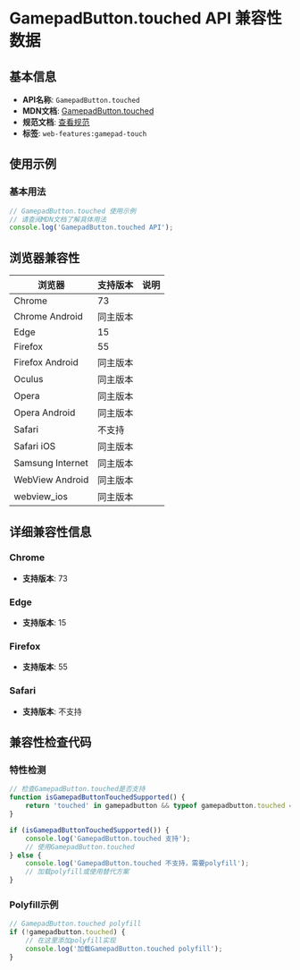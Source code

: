 # GamepadButton.touched API 兼容性数据

## 基本信息

- **API名称**: `GamepadButton.touched`
- **MDN文档**: [GamepadButton.touched](https://developer.mozilla.org/docs/Web/API/GamepadButton/touched)
- **规范文档**: [查看规范](https://w3c.github.io/gamepad/#dom-gamepadbutton-touched)
- **标签**: `web-features:gamepad-touch`

## 使用示例

### 基本用法

```javascript
// GamepadButton.touched 使用示例
// 请查阅MDN文档了解具体用法
console.log('GamepadButton.touched API');
```

## 浏览器兼容性

| 浏览器 | 支持版本 | 说明 |
|--------|----------|------|
| Chrome | 73 |  |
| Chrome Android | 同主版本 |  |
| Edge | 15 |  |
| Firefox | 55 |  |
| Firefox Android | 同主版本 |  |
| Oculus | 同主版本 |  |
| Opera | 同主版本 |  |
| Opera Android | 同主版本 |  |
| Safari | 不支持 |  |
| Safari iOS | 同主版本 |  |
| Samsung Internet | 同主版本 |  |
| WebView Android | 同主版本 |  |
| webview_ios | 同主版本 |  |

## 详细兼容性信息

### Chrome

- **支持版本**: 73

### Edge

- **支持版本**: 15

### Firefox

- **支持版本**: 55

### Safari

- **支持版本**: 不支持

## 兼容性检查代码

### 特性检测

```javascript
// 检查GamepadButton.touched是否支持
function isGamepadButtonTouchedSupported() {
    return 'touched' in gamepadbutton && typeof gamepadbutton.touched === 'function';
}

if (isGamepadButtonTouchedSupported()) {
    console.log('GamepadButton.touched 支持');
    // 使用GamepadButton.touched
} else {
    console.log('GamepadButton.touched 不支持，需要polyfill');
    // 加载polyfill或使用替代方案
}
```

### Polyfill示例

```javascript
// GamepadButton.touched polyfill
if (!gamepadbutton.touched) {
    // 在这里添加polyfill实现
    console.log('加载GamepadButton.touched polyfill');
}
```

